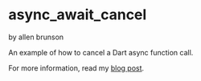 # async_await_cancel
by allen brunson

An example of how to cancel a Dart async function call.

For more information, read my [blog post](https://allenbrunson.com/posts/async-await-cancellation/).
